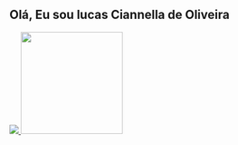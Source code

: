 ## Olá, Eu sou lucas Ciannella de Oliveira
<a href="https://github.com/Ciannella">
<img heigth="180em" src="https://github-readme-stats-eight-theta.vercel.app/api?username=Ciannella&show_icons=true&theme=dracula&include_all_commits=true&count_private=true"> 
<img height="180em" src="https://github-readme-stats-eight-theta.vercel.app/api/top-langs/?username=Ciannella&layout=compact&langs_count=8&theme=dracula"/>